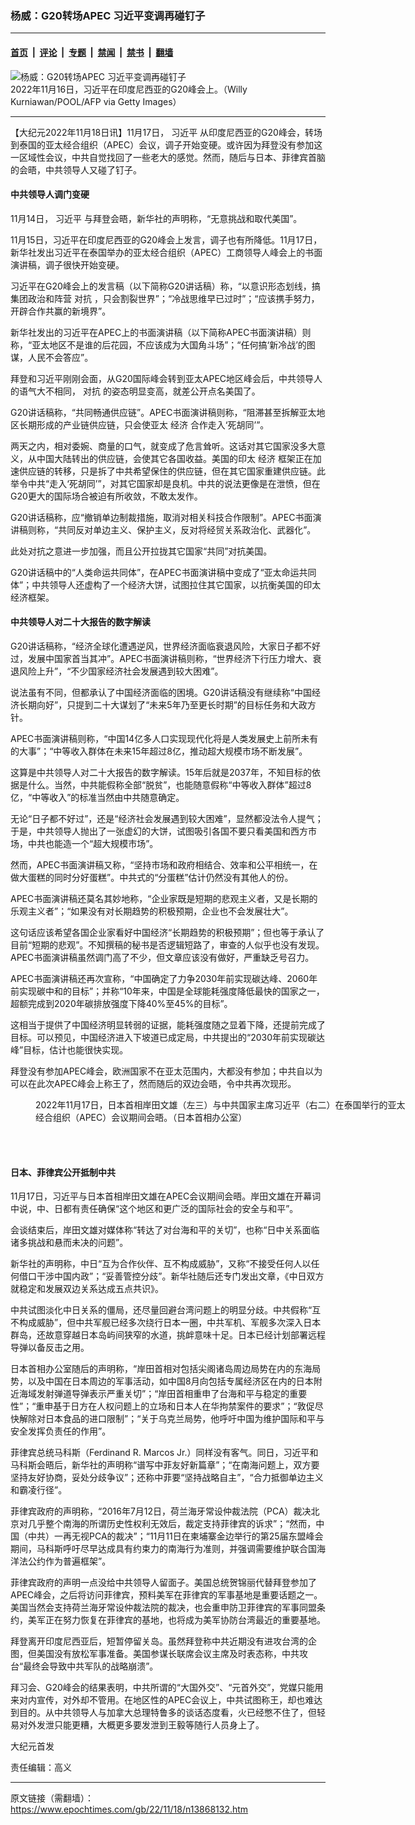 ### 杨威：G20转场APEC 习近平变调再碰钉子

---

#### [首页](../../../..?n13868132) &nbsp;|&nbsp; [评论](../../../../../epoch-comment?n13868132) &nbsp;|&nbsp; [专题](../../../../../epoch-special?n13868132) &nbsp;|&nbsp; [禁闻](../../../../../epoch-news?n13868132) &nbsp;|&nbsp; [禁书](../../../../../books?n13868132) &nbsp;|&nbsp; [翻墙](https://github.com/gfw-breaker/nogfw/blob/master/README.md?n13868132)


<div><img alt="杨威：G20转场APEC 习近平变调再碰钉子" class="attachment-djy_600_400 size-djy_600_400 wp-post-image" src="https://i.epochtimes.com/assets/uploads/2022/11/id13868142-GettyImages-1244820484-600x400.jpg"/>
<div class="caption">
 2022年11月16日，习近平在印度尼西亚的G20峰会上。（Willy Kurniawan/POOL/AFP via Getty Images）
</div></div><hr/><div class="post_content" id="artbody" itemprop="articleBody">
 <!-- article content begin -->
 <p>
  【大纪元2022年11月18日讯】11月17日，
  <ok href="https://www.epochtimes.com/gb/tag/%E4%B9%A0%E8%BF%91%E5%B9%B3.html">
   习近平
  </ok>
  从印度尼西亚的G20峰会，转场到泰国的亚太经合组织（APEC）会议，调子开始变硬。或许因为拜登没有参加这一区域性会议，中共自觉找回了一些老大的感觉。然而，随后与日本、菲律宾首脑的会晤，中共领导人又碰了钉子。
 </p>
 <h4>
  中共领导人调门变硬
 </h4>
 <p>
  11月14日，
  <ok href="https://www.epochtimes.com/gb/tag/%E4%B9%A0%E8%BF%91%E5%B9%B3.html">
   习近平
  </ok>
  与拜登会晤，新华社的声明称，“无意挑战和取代美国”。
 </p>
 <p>
  11月15日，习近平在印度尼西亚的G20峰会上发言，调子也有所降低。11月17日，新华社发出习近平在泰国举办的亚太经合组织（APEC）工商领导人峰会上的书面演讲稿，调子很快开始变硬。
 </p>
 <p>
  习近平在G20峰会上的发言稿（以下简称G20讲话稿）称，“以意识形态划线，搞集团政治和阵营
  <ok href="https://www.epochtimes.com/gb/tag/%E5%AF%B9%E6%8A%97.html">
   对抗
  </ok>
  ，只会割裂世界”；“冷战思维早已过时”；“应该携手努力，开辟合作共赢的新境界”。
 </p>
 <p>
  新华社发出的习近平在APEC上的书面演讲稿（以下简称APEC书面演讲稿）则称，“亚太地区不是谁的后花园，不应该成为大国角斗场”；“任何搞‘新冷战’的图谋，人民不会答应”。
 </p>
 <p>
  拜登和习近平刚刚会面，从G20国际峰会转到亚太APEC地区峰会后，中共领导人的语气大不相同，
  <ok href="https://www.epochtimes.com/gb/tag/%E5%AF%B9%E6%8A%97.html">
   对抗
  </ok>
  的姿态明显变高，就差公开点名美国了。
 </p>
 <p>
  G20讲话稿称，“共同畅通供应链”。APEC书面演讲稿则称，“阻滞甚至拆解亚太地区长期形成的产业链供应链，只会使亚太
  <ok href="https://www.epochtimes.com/gb/tag/%E7%BB%8F%E6%B5%8E.html">
   经济
  </ok>
  合作走入‘死胡同’”。
 </p>
 <p>
  两天之内，相对委婉、商量的口气，就变成了危言耸听。这话对其它国家没多大意义，从中国大陆转出的供应链，会使其它各国收益。美国的印太
  <ok href="https://www.epochtimes.com/gb/tag/%E7%BB%8F%E6%B5%8E.html">
   经济
  </ok>
  框架正在加速供应链的转移，只是拆了中共希望保住的供应链，但在其它国家重建供应链。此举令中共“走入‘死胡同’”，对其它国家却是良机。中共的说法更像是在泄愤，但在G20更大的国际场合被迫有所收敛，不敢太发作。
 </p>
 <p>
  G20讲话稿称，应“撤销单边制裁措施，取消对相关科技合作限制”。APEC书面演讲稿则称，“共同反对单边主义、保护主义，反对将经贸关系政治化、武器化”。
 </p>
 <p>
  此处对抗之意进一步加强，而且公开拉拢其它国家“共同”对抗美国。
 </p>
 <p>
  G20讲话稿中的“人类命运共同体”，在APEC书面演讲稿中变成了“亚太命运共同体”；中共领导人还虚构了一个经济大饼，试图拉住其它国家，以抗衡美国的印太经济框架。
 </p>
 <h4>
  中共领导人对二十大报告的数字解读
 </h4>
 <p>
  G20讲话稿称，“经济全球化遭遇逆风，世界经济面临衰退风险，大家日子都不好过，发展中国家首当其冲”。APEC书面演讲稿则称，“世界经济下行压力增大、衰退风险上升”，“不少国家经济社会发展遇到较大困难”。
 </p>
 <p>
  说法虽有不同，但都承认了中国经济面临的困境。G20讲话稿没有继续称“中国经济长期向好”，只提到二十大谋划了“未来5年乃至更长时期”的目标任务和大政方针。
 </p>
 <p>
  APEC书面演讲稿则称，“中国14亿多人口实现现代化将是人类发展史上前所未有的大事”；“中等收入群体在未来15年超过8亿，推动超大规模市场不断发展”。
 </p>
 <p>
  这算是中共领导人对二十大报告的数字解读。15年后就是2037年，不知目标的依据是什么。当然，中共能假称全部“脱贫”，也能随意假称“中等收入群体”超过8亿，“中等收入”的标准当然由中共随意确定。
 </p>
 <p>
  无论“日子都不好过”，还是“经济社会发展遇到较大困难”，显然都没法令人提气；于是，中共领导人抛出了一张虚幻的大饼，试图吸引各国不要只看美国和西方市场，中共也能造一个“超大规模市场”。
 </p>
 <p>
  然而，APEC书面演讲稿又称，“坚持市场和政府相结合、效率和公平相统一，在做大蛋糕的同时分好蛋糕”。中共式的“分蛋糕”估计仍然没有其他人的份。
 </p>
 <p>
  APEC书面演讲稿还莫名其妙地称，“企业家既是短期的悲观主义者，又是长期的乐观主义者”；“如果没有对长期趋势的积极预期，企业也不会发展壮大”。
 </p>
 <p>
  这句话应该希望各国企业家看好中国经济“长期趋势的积极预期”；但也等于承认了目前“短期的悲观”。不知撰稿的秘书是否逻辑短路了，审查的人似乎也没有发现。APEC书面演讲稿虽然调门高了不少，但文章应该没有做好，严重缺乏号召力。
 </p>
 <p>
  APEC书面演讲稿还再次宣称，“中国确定了力争2030年前实现碳达峰、2060年前实现碳中和的目标”；并称“10年来，中国是全球能耗强度降低最快的国家之一，超额完成到2020年碳排放强度下降40%至45%的目标”。
 </p>
 <p>
  这相当于提供了中国经济明显转弱的证据，能耗强度随之显着下降，还提前完成了目标。可以预见，中国经济进入下坡道已成定局，中共提出的“2030年前实现碳达峰”目标，估计也能很快实现。
 </p>
 <p>
  拜登没有参加APEC峰会，欧洲国家不在亚太范围内，大都没有参加；中共自以为可以在此次APEC峰会上称王了，然而随后的双边会晤，令中共再次现形。
 </p>
 <figure aria-describedby="caption-attachment-13868147" class="wp-caption aligncenter" id="attachment_13868147" style="width: 600px">
  <ok href="https://i.epochtimes.com/assets/uploads/2022/11/id13868147-20221117apec_15.jpg" target="_blank">
   <img alt="" class="size-large wp-image-13868147" src="https://i.epochtimes.com/assets/uploads/2022/11/id13868147-20221117apec_15-600x400.jpg"/>
  </ok>
  <br/><figcaption class="wp-caption-text" id="caption-attachment-13868147">
   2022年11月17日，日本首相岸田文雄（左三）与中共国家主席习近平（右二）在泰国举行的亚太经合组织（APEC）会议期间会晤。（日本首相办公室）
  </figcaption><br/>
 </figure><br/>
 <h4>
  日本、菲律宾公开抵制中共
 </h4>
 <p>
  11月17日，习近平与日本首相岸田文雄在APEC会议期间会晤。岸田文雄在开幕词中说，中、日都有责任确保“这个地区和更广泛的国际社会的安全与和平”。
 </p>
 <p>
  会谈结束后，岸田文雄对媒体称“转达了对台海和平的关切”，也称“日中关系面临诸多挑战和悬而未决的问题”。
 </p>
 <p>
  新华社的声明称，中日“互为合作伙伴、互不构成威胁”，又称“不接受任何人以任何借口干涉中国内政”；“妥善管控分歧”。新华社随后还专门发出文章，《中日双方就稳定和发展双边关系达成五点共识》。
 </p>
 <p>
  中共试图淡化中日关系的僵局，还尽量回避台湾问题上的明显分歧。中共假称“互不构成威胁”，但中共军舰已经多次绕行日本一圈，中共军机、军舰多次深入日本群岛，还故意穿越日本岛屿间狭窄的水道，挑衅意味十足。日本已经计划部署远程导弹以备反击之用。
 </p>
 <p>
  日本首相办公室随后的声明称，“岸田首相对包括尖阁诸岛周边局势在内的东海局势，以及中国在日本周边的军事活动，如中国8月向包括专属经济区在内的日本附近海域发射弹道导弹表示严重关切”；“岸田首相重申了台海和平与稳定的重要性”；“重申基于日方在人权问题上的立场和日本人在华拘禁案件的要求”；“敦促尽快解除对日本食品的进口限制”；“关于乌克兰局势，他呼吁中国为维护国际和平与安全发挥负责任的作用”。
 </p>
 <p>
  菲律宾总统马科斯（Ferdinand R. Marcos Jr.）同样没有客气。同日，习近平和马科斯会晤后，新华社的声明称“谱写中菲友好新篇章”；“在南海问题上，双方要坚持友好协商，妥处分歧争议”；还称中菲要“坚持战略自主”，“合力抵御单边主义和霸凌行径”。
 </p>
 <p>
  菲律宾政府的声明称，“2016年7月12日，荷兰海牙常设仲裁法院（PCA）裁决北京对几乎整个南海的所谓历史性权利无效后，裁定支持菲律宾的诉求”；“然而，中国（中共）一再无视PCA的裁决”；“11月11日在柬埔寨金边举行的第25届东盟峰会期间，马科斯呼吁尽早达成具有约束力的南海行为准则，并强调需要维护联合国海洋法公约作为普遍框架”。
 </p>
 <p>
  菲律宾政府的声明一点没给中共领导人留面子。美国总统贺锦丽代替拜登参加了APEC峰会，之后将访问菲律宾，预料美军在菲律宾的军事基地是重要话题之一。美国当然会支持荷兰海牙常设仲裁法院的裁决，也会重申防卫菲律宾的军事同盟条约，美军正在努力恢复在菲律宾的基地，也将成为美军协防台湾最近的重要基地。
 </p>
 <p>
  拜登离开印度尼西亚后，短暂停留关岛。虽然拜登称中共近期没有进攻台湾的企图，但美国没有放松军事准备。美国参谋长联席会议主席及时表态称，中共攻台“最终会导致中共军队的战略崩溃”。
 </p>
 <p>
  拜习会、G20峰会的结果表明，中共所谓的“大国外交”、“元首外交”，党媒只能用来对内宣传，对外却不管用。在地区性的APEC会议上，中共试图称王，却也难达到目的。从中共领导人与加拿大总理特鲁多的谈话态度看，火已经憋不住了，但轻易对外发泄只能更糟，大概更多要发泄到王毅等随行人员身上了。
 </p>
 <p>
  大纪元首发
 </p>
 <p>
  责任编辑：高义
 </p>
 <!-- article content end -->
 <div id="below_article_ad">
 </div>
</div>


---

原文链接（需翻墙）：https://www.epochtimes.com/gb/22/11/18/n13868132.htm